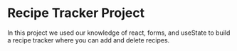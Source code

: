 # Recipe Tracker Project
In this project we used our knowledge of react, forms, and useState to build a recipe tracker where you can add and delete recipes. 
